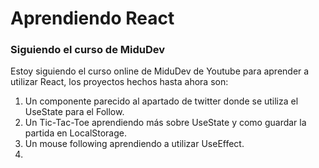 # Aprendiendo React
### Siguiendo el curso de MiduDev
Estoy siguiendo el curso online de MiduDev de Youtube para aprender a utilizar React, los proyectos hechos hasta ahora son:
1. Un componente parecido al apartado de twitter donde se utiliza el UseState para el Follow.
2. Un Tic-Tac-Toe aprendiendo más sobre UseState y como guardar la partida en LocalStorage.
3. Un mouse following aprendiendo a utilizar UseEffect.
4. 
